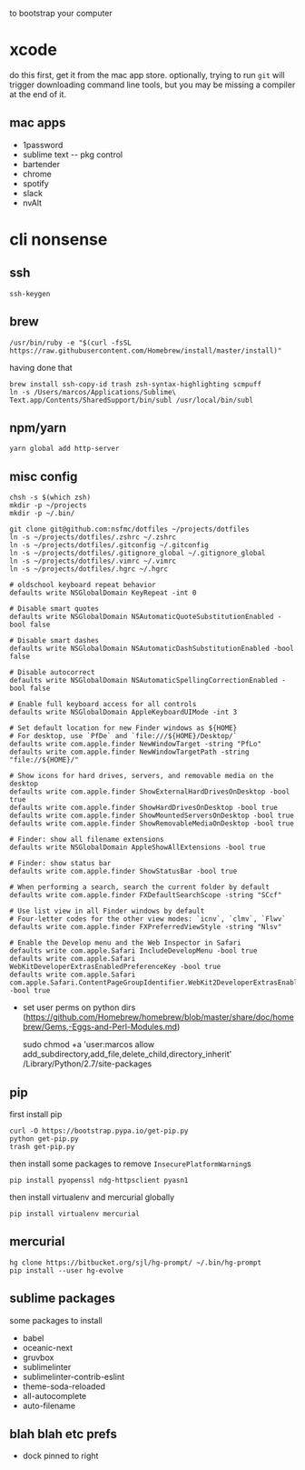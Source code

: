 to bootstrap your computer

# xcode

do this first, get it from the mac app store. optionally, trying to run `git`
will trigger downloading command line tools, but you may be missing a compiler
at the end of it.

## mac apps

* 1password
* sublime text -- pkg control
* bartender
* chrome
* spotify
* slack
* nvAlt

# cli nonsense

## ssh

    ssh-keygen

## brew

    /usr/bin/ruby -e "$(curl -fsSL https://raw.githubusercontent.com/Homebrew/install/master/install)"

having done that

    brew install ssh-copy-id trash zsh-syntax-highlighting scmpuff
    ln -s /Users/marcos/Applications/Sublime\ Text.app/Contents/SharedSupport/bin/subl /usr/local/bin/subl

## npm/yarn

    yarn global add http-server

## misc config

    chsh -s $(which zsh)
    mkdir -p ~/projects
    mkdir -p ~/.bin/

    git clone git@github.com:nsfmc/dotfiles ~/projects/dotfiles
    ln -s ~/projects/dotfiles/.zshrc ~/.zshrc
    ln -s ~/projects/dotfiles/.gitconfig ~/.gitconfig
    ln -s ~/projects/dotfiles/.gitignore_global ~/.gitignore_global
    ln -s ~/projects/dotfiles/.vimrc ~/.vimrc
    ln -s ~/projects/dotfiles/.hgrc ~/.hgrc

    # oldschool keyboard repeat behavior
    defaults write NSGlobalDomain KeyRepeat -int 0

    # Disable smart quotes
    defaults write NSGlobalDomain NSAutomaticQuoteSubstitutionEnabled -bool false

    # Disable smart dashes
    defaults write NSGlobalDomain NSAutomaticDashSubstitutionEnabled -bool false

    # Disable autocorrect
    defaults write NSGlobalDomain NSAutomaticSpellingCorrectionEnabled -bool false

    # Enable full keyboard access for all controls
    defaults write NSGlobalDomain AppleKeyboardUIMode -int 3

    # Set default location for new Finder windows as ${HOME}
    # For desktop, use `PfDe` and `file:///${HOME}/Desktop/`
    defaults write com.apple.finder NewWindowTarget -string "PfLo"
    defaults write com.apple.finder NewWindowTargetPath -string "file://${HOME}/"

    # Show icons for hard drives, servers, and removable media on the desktop
    defaults write com.apple.finder ShowExternalHardDrivesOnDesktop -bool true
    defaults write com.apple.finder ShowHardDrivesOnDesktop -bool true
    defaults write com.apple.finder ShowMountedServersOnDesktop -bool true
    defaults write com.apple.finder ShowRemovableMediaOnDesktop -bool true

    # Finder: show all filename extensions
    defaults write NSGlobalDomain AppleShowAllExtensions -bool true

    # Finder: show status bar
    defaults write com.apple.finder ShowStatusBar -bool true

    # When performing a search, search the current folder by default
    defaults write com.apple.finder FXDefaultSearchScope -string "SCcf"

    # Use list view in all Finder windows by default
    # Four-letter codes for the other view modes: `icnv`, `clmv`, `Flwv`
    defaults write com.apple.finder FXPreferredViewStyle -string "Nlsv"

    # Enable the Develop menu and the Web Inspector in Safari
    defaults write com.apple.Safari IncludeDevelopMenu -bool true
    defaults write com.apple.Safari WebKitDeveloperExtrasEnabledPreferenceKey -bool true
    defaults write com.apple.Safari com.apple.Safari.ContentPageGroupIdentifier.WebKit2DeveloperExtrasEnabled -bool true



* set user perms on python dirs (https://github.com/Homebrew/homebrew/blob/master/share/doc/homebrew/Gems,-Eggs-and-Perl-Modules.md)

    sudo chmod +a 'user:marcos allow add_subdirectory,add_file,delete_child,directory_inherit' /Library/Python/2.7/site-packages


## pip

first install pip

    curl -O https://bootstrap.pypa.io/get-pip.py
    python get-pip.py
    trash get-pip.py

then install some packages to remove `InsecurePlatformWarning`s

    pip install pyopenssl ndg-httpsclient pyasn1

then install virtualenv and mercurial globally

    pip install virtualenv mercurial


## mercurial

    hg clone https://bitbucket.org/sjl/hg-prompt/ ~/.bin/hg-prompt
    pip install --user hg-evolve

## sublime packages

some packages to install

* babel
* oceanic-next
* gruvbox
* sublimelinter
* sublimelinter-contrib-eslint
* theme-soda-reloaded
* all-autocomplete
* auto-filename



## blah blah etc prefs

* dock pinned to right

